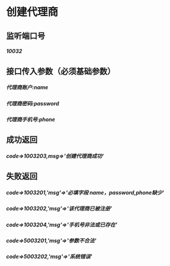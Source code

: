 # 创建代理商
## 监听端口号
##### *10032*
## 接口传入参数（必须基础参数）
##### **代理商账户**:*name*
##### **代理商密码**:*password*
##### **代理商手机号**:*phone*
## 成功返回
##### **code=>1003203,msg=>'创建代理商成功'**
## 失败返回
##### **code=>1003201,'msg'=>'必填字段 name，password,phone缺少'**
##### **code=>1003202,'msg'=>'该代理商已被注册'**
##### **code=>1003204,'msg'=>'手机号非法或已存在'**
##### **code=>5003201,'msg'=>'参数不合法'**
##### **code=>5003202,'msg'=>'系统错误'**